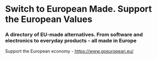 # Switch to European Made. Support the European Values

### A directory of EU-made alternatives. From software and electronics to everyday products - all made in Europe

Support the European economy - https://www.goeuropean.eu/

